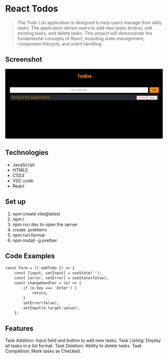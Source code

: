 # React Todos

> The Todo List application is designed to help users manage their daily tasks. The application allows users to add new tasks (todos), edit existing tasks, and delete tasks. This project will demonstrate the fundamental concepts of React, including state management, component lifecycle, and event handling.

## Screenshot

![Example screenshot](./public/screenshot.png)

## Technologies

- JavaScript
- HTML5
- CSS3
- VSC code
- React


## Set up

1. npm create vite@latest
2. npm i
3. npm run dev to open the server
4. create .prettierrc
5. npm run format
6. npm install -g prettier


## Code Examples

```React
const Form = ({ addTodo }) => {
    const [input, setInput] = useState('');
    const [error, setError] = useState(false);
    const changeHandler = (e) => {
        if (e.key === 'Enter') {
            return;
        }
        setError(false);
        setInput(e.target.value);
    };
```

## Features

Task Addition: Input field and button to add new tasks.
Task Listing: Display all tasks in a list format.
Task Deletion: Ability to delete tasks.
Task Completion: Mark tasks as Checked.
